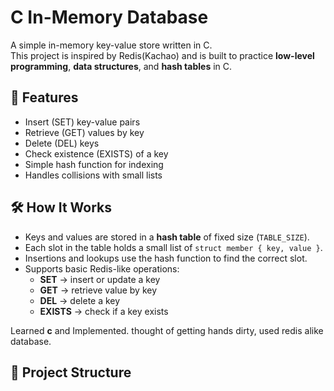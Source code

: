 # C In-Memory Database

A simple in-memory key-value store written in C.  
This project is inspired by Redis(Kachao) and is built to practice **low-level programming**, **data structures**, and **hash tables** in C.

## 🚀 Features
- Insert (SET) key-value pairs
- Retrieve (GET) values by key
- Delete (DEL) keys
- Check existence (EXISTS) of a key
- Simple hash function for indexing
- Handles collisions with small lists

## 🛠️ How It Works
- Keys and values are stored in a **hash table** of fixed size (`TABLE_SIZE`).
- Each slot in the table holds a small list of `struct member { key, value }`.
- Insertions and lookups use the hash function to find the correct slot.
- Supports basic Redis-like operations:
  - **SET** → insert or update a key
  - **GET** → retrieve value by key
  - **DEL** → delete a key
  - **EXISTS** → check if a key exists

Learned **c** and Implemented. thought of getting hands dirty, used redis alike database.

## 📂 Project Structure
